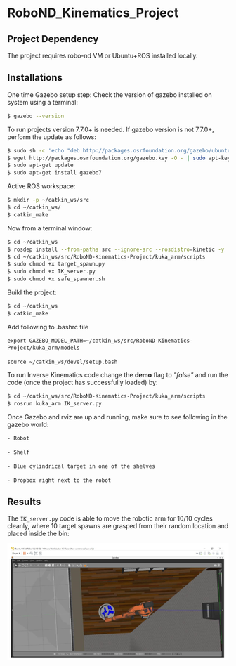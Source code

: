 # RoboND_Kinematics_Project

## Project Dependency

The project requires robo-nd VM or Ubuntu+ROS installed locally.

## Installations
One time Gazebo setup step:
Check the version of gazebo installed on system using a terminal:
```sh
$ gazebo --version
```
To run projects version 7.7.0+ is needed. If gazebo version is not 7.7.0+, perform the update as follows:
```sh
$ sudo sh -c 'echo "deb http://packages.osrfoundation.org/gazebo/ubuntu-stable `lsb_release -cs` main" > /etc/apt/sources.list.d/gazebo-stable.list'
$ wget http://packages.osrfoundation.org/gazebo.key -O - | sudo apt-key add -
$ sudo apt-get update
$ sudo apt-get install gazebo7
```
Active ROS workspace:
```sh
$ mkdir -p ~/catkin_ws/src
$ cd ~/catkin_ws/
$ catkin_make
```

Now from a terminal window:
```sh
$ cd ~/catkin_ws
$ rosdep install --from-paths src --ignore-src --rosdistro=kinetic -y
$ cd ~/catkin_ws/src/RoboND-Kinematics-Project/kuka_arm/scripts
$ sudo chmod +x target_spawn.py
$ sudo chmod +x IK_server.py
$ sudo chmod +x safe_spawner.sh
```
Build the project:
```sh
$ cd ~/catkin_ws
$ catkin_make
```

Add following to .bashrc file
```
export GAZEBO_MODEL_PATH=~/catkin_ws/src/RoboND-Kinematics-Project/kuka_arm/models

source ~/catkin_ws/devel/setup.bash
```

To run Inverse Kinematics code change the **demo** flag to _"false"_ and run the code (once the project has successfully loaded) by:
```sh
$ cd ~/catkin_ws/src/RoboND-Kinematics-Project/kuka_arm/scripts
$ rosrun kuka_arm IK_server.py
```
Once Gazebo and rviz are up and running, make sure to see following in the gazebo world:

	- Robot
	
	- Shelf
	
	- Blue cylindrical target in one of the shelves
	
	- Dropbox right next to the robot
	
## Results

The ``IK_server.py`` code is able to move the robotic arm for 10/10 cycles cleanly, where 10 target spawns are grasped from their random location and placed inside the bin: 

![Successful Pick and Place Operation in 10/10 cycles](Results/Pick_Place_Operation_10_cycles.png)
